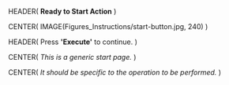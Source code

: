 HEADER( __Ready to Start Action__ )

CENTER( IMAGE(Figures_Instructions/start-button.jpg, 240) )
 
HEADER( Press __'Execute'__ to continue. )

CENTER( *This is a generic start page.* )

CENTER( *It should be specific to the operation to be performed.* )
